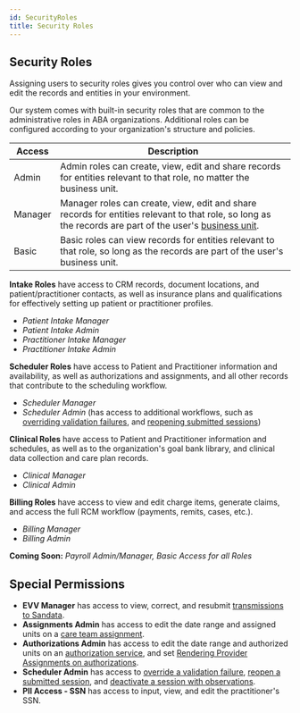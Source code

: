 ```yaml
---
id: SecurityRoles
title: Security Roles
---
```


## Security Roles

Assigning users to security roles gives you control over who can view and edit the records and entities in your environment.

Our system comes with built-in security roles that are common to the administrative roles in ABA organizations. Additional roles can be configured according to your organization's structure and policies.

| Access           | Description                                                                                                                                                                                                                                                                                                                                                                              |
| ----------------- | ---------------------------------------------------------------------------------------------------------------------------------------------------------------------------------------------------------------------------------------------------------------------------------------------------------------------------------------------------------------------------------------- |
| Admin            | Admin roles can create, view, edit and share records for entities relevant to that role, no matter the business unit.                                                                                                                                                   |
| Manager          | Manager roles can create, view, edit and share records for entities relevant to that role, so long as the records are part of the user's [business unit](../AdminSetup/BusinessUnit.md). |
| Basic             | Basic roles can view records for entities relevant to that role, so long as the records are part of the user's business unit.                                                                                             
**Intake Roles** have access to CRM records, document locations, and patient/practitioner contacts, as well as insurance plans and qualifications for effectively setting up patient or practitioner profiles.
- *Patient Intake Manager*
- *Patient Intake Admin*
- *Practitioner Intake Manager*
- *Practitioner Intake Admin*

**Scheduler Roles** have access to Patient and Practitioner information and availability, as well as authorizations and assignments, and all other records that contribute to the scheduling workflow.
- *Scheduler Manager*
- *Scheduler Admin* (has access to additional workflows, such as [overriding validation failures](../Scheduling/EncounterValdations.md/#override-validation-failures), and [reopening submitted sessions](../Scheduling/UnsubmitEncounters.md))

**Clinical Roles** have access to Patient and Practitioner information and schedules, as well as to the organization's goal bank library, and clinical data collection and care plan records.
- *Clinical Manager*
- *Clinical Admin*

**Billing Roles** have access to view and edit charge items, generate claims, and access the full RCM workflow (payments, remits, cases, etc.).
- *Billing Manager*
- *Billing Admin*

**Coming Soon:** *Payroll Admin/Manager, Basic Access for all Roles*


## Special Permissions

- **EVV Manager** has access to view, correct, and resubmit [transmissions to Sandata](../AdminSetup/EVVSetUp.md#correct-evv-transmissions-to-sandata).
- **Assignments Admin** has access to edit the date range and assigned units on a [care team assignment](../Scheduling/CareTeamAssignments.md/#edit-care-team-assignments).
- **Authorizations Admin** has access to edit the date range and authorized units on an [authorization service](../Patients/AuthorizationServices.md/#edit-an-authorization-service), and set [Rendering Provider Assignments on authorizations](../Patients/Authorization.md/#rendering-provider-assignments).
- **Scheduler Admin** has access to [override a validation failure](../Scheduling/EncounterValdations.md/#override-validation-failures), [reopen a submitted session](../Scheduling/UnsubmitEncounters.md), and [deactivate a session with observations](../Scheduling/DeactivateEncounters.md/#deactivate-encounter-services).
- **PII Access - SSN** has access to input, view, and edit the practitioner's SSN.